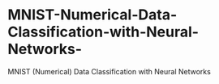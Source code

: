 # MNIST-Numerical-Data-Classification-with-Neural-Networks-
MNIST (Numerical) Data Classification with Neural Networks 
